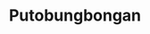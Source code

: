 ---
title: "Putobungbongan"
url: /poblacion-1-marilao-bulacan/putobungbongan/
shop: doityourself
---